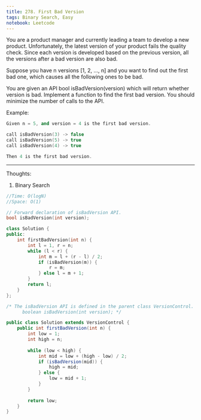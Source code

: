 ```yaml
---
title: 278. First Bad Version
tags: Binary Search, Easy
notebook: Leetcode
---
```


You are a product manager and currently leading a team to develop a new product. Unfortunately, the latest version of your product fails the quality check. Since each version is developed based on the previous version, all the versions after a bad version are also bad.

Suppose you have n versions [1, 2, ..., n] and you want to find out the first bad one, which causes all the following ones to be bad.

You are given an API bool isBadVersion(version) which will return whether version is bad. Implement a function to find the first bad version. You should minimize the number of calls to the API.

Example:

```c++
Given n = 5, and version = 4 is the first bad version.

call isBadVersion(3) -> false
call isBadVersion(5) -> true
call isBadVersion(4) -> true

Then 4 is the first bad version. 
```

----------
Thoughts:
1. Binary Search
```c++
//Time: O(logN)
//Space: O(1)

// Forward declaration of isBadVersion API.
bool isBadVersion(int version);

class Solution {
public:
    int firstBadVersion(int n) {
        int l = 1, r = n;
        while (l < r) {
            int m = l + (r - l) / 2;
            if (isBadVersion(m)) {
                r = m;
            } else l = m + 1;
        }
        return l;
    }
};
```


```Java
/* The isBadVersion API is defined in the parent class VersionControl.
      boolean isBadVersion(int version); */

public class Solution extends VersionControl {
    public int firstBadVersion(int n) {
        int low = 1;
        int high = n;
        
        while (low < high) {
            int mid = low + (high - low) / 2;
            if (isBadVersion(mid)) {
                high = mid;
            } else {
                low = mid + 1;
            }
        }
        
        return low;
    }
}
```